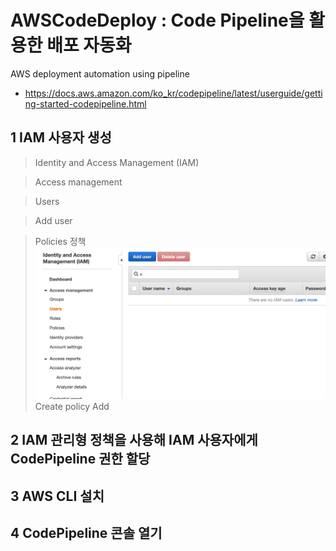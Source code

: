 # AWSCodeDeploy : Code Pipeline을 활용한 배포 자동화
AWS deployment automation using pipeline
- https://docs.aws.amazon.com/ko_kr/codepipeline/latest/userguide/getting-started-codepipeline.html

## 1 IAM 사용자 생성
> Identity and Access Management (IAM)

> Access management 

> Users

> Add user


> Policies 정책
![](img/1.png)
> Create policy 
> Add 


## 2 IAM 관리형 정책을 사용해 IAM 사용자에게 CodePipeline 권한 할당

## 3 AWS CLI 설치

## 4 CodePipeline 콘솔 열기


